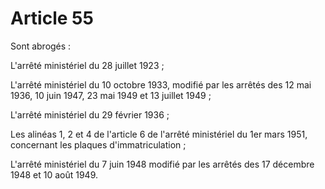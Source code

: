 # Article 55

Sont abrogés :

L'arrêté ministériel du 28 juillet 1923 ;

L'arrêté ministériel du 10 octobre 1933, modifié par les arrêtés des 12 mai 1936, 10 juin 1947, 23 mai 1949 et 13 juillet 1949 ;

L'arrêté ministériel du 29 février 1936 ;

Les alinéas 1, 2 et 4 de l'article 6 de l'arrêté ministériel du 1er mars 1951, concernant les plaques d'immatriculation ;

L'arrêté ministériel du 7 juin 1948 modifié par les arrêtés des 17 décembre 1948 et 10 août 1949.
